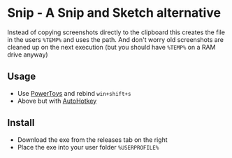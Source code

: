 # Snip - A Snip and Sketch alternative

Instead of copying screenshots directly to the clipboard this creates the file in the users `%TEMP%` and uses the path. And don't worry old screenshots are cleaned up on the next execution (but you should have `%TEMP%` on a RAM drive anyway)

## Usage

- Use [PowerToys](https://github.com/microsoft/PowerToys) and rebind `win+shift+s`
- Above but with [AutoHotkey](https://github.com/AutoHotkey/AutoHotkey)

## Install

- Download the exe from the releases tab on the right
- Place the exe into your user folder `%USERPROFILE%`
